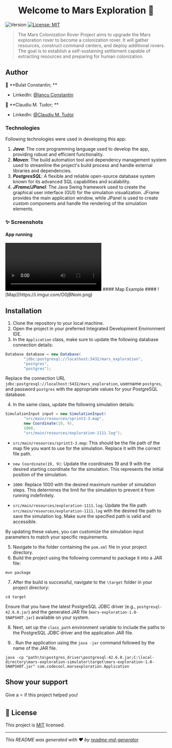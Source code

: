 <h1 align="center">Welcome to Mars Exploration 👋</h1>
<p>
  <img alt="Version" src="https://img.shields.io/badge/version-1.0.0-blue.svg?cacheSeconds=2592000" />
  <a href="#" target="_blank">
    <img alt="License: MIT" src="https://img.shields.io/badge/License-MIT-yellow.svg" />
  </a>
</p>

> The Mars Colonization Rover Project aims to upgrade the Mars exploration rover to become a colonization rover. It will gather resources, construct command centers, and deploy additional rovers. The goal is to establish a self-sustaining settlement capable of extracting resources and preparing for human colonization.

## Author

👤 **Bulat Constantin; **

* LinkedIn: [@Iancu Constantin](https://linkedin.com/in/iancu-constantin-8b1458142)

👤 **Claudiu M. Tudor; **

* LinkedIn: [@Claudiu M. Tudor](https://linkedin.com/in/claudiu-mihai-tudor-9548ba274)

### Technologies ###

Following technologies were used in developing this app:

1. ***Java***: The core programming language used to develop the app, providing robust and efficient functionality.
2. ***Maven***: The build automation tool and dependency management system used to streamline the project's build process and handle external libraries and dependencies.
3. ***PostgresSQL***: A flexible and reliable open-source database system known for its advanced SQL capabilities and scalability.
4. ***JFrame/JPanel***: The Java Swing framework used to create the graphical user interface (GUI) for the simulation visualization. JFrame provides the main application window, while JPanel is used to create custom components and handle the rendering of the simulation elements.



### ✨ Screenshots ###
#### App running ####
<video controls>
  <source src="https://i.imgur.com/GYNV26D.mp4" type="video/mp4">
  Your browser does not support the video tag.
</video>
#### Map Example ####
![Map](https://i.imgur.com/O0jBNom.png)

## Installation
1. Clone the repository to your local machine.
2. Open the project in your preferred Integrated Development Environment IDE.
3. In the `Application` class, make sure to update the following database connection details:

```java
Database database = new Database(
        "jdbc:postgresql://localhost:5432/mars_exploration",
        "postgres",
        "postgres");
```
Replace the connection URL `jdbc:postgresql://localhost:5432/mars_exploration`, username `postgres`, and password `postgres` with the appropriate values for your PostgreSQL database.

4. In the same class, update the following simulation details:


```java
SimulationInput input = new SimulationInput(
        "src/main/resources/sprint3-3.map",
        new Coordinate(19, 9),
        1000,
        "src/main/resources/exploration-1111.log");
```

* `src/main/resources/sprint3-3.map`: This should be the file path of the map file you want to use for the simulation. Replace it with the correct file path.

* `new Coordinate(19, 9)`: Update the coordinates 19 and 9 with the desired starting coordinate for the simulation. This represents the initial position of the simulation.

* `1000`: Replace 1000 with the desired maximum number of simulation steps. This determines the limit for the simulation to prevent it from running indefinitely.

* `src/main/resources/exploration-1111.log`: Update the file path `src/main/resources/exploration-1111.log` with the desired file path to save the simulation log. Make sure the specified path is valid and accessible.

By updating these values, you can customize the simulation input parameters to match your specific requirements.

5. Navigate to the folder containing the `pom.xml` file in your project directory.
6. Build the project using the following command to package it into a JAR file:

```mvn package```

7. After the build is successful, navigate to the `\target` folder in your project directory:

```cd target```

Ensure that you have the latest PostgreSQL JDBC driver (e.g., `postgresql-42.6.0.jar`) and the generated JAR file (`mars-exploration-1.0-SNAPSHOT.jar`) available on your system.

8. Next, set up the `class_path` environment variable to include the paths to the PostgreSQL JDBC driver and the application JAR file.

9. . Run the application using the `java -jar` command followed by the name of the JAR file.

``` 
java -cp "path\to\postgres_driver\postgresql-42.6.0.jar;C:\local-directory\mars-exploration-simulator\target\mars-exploration-1.0-SNAPSHOT.jar" com.codecool.marsexploration.Application
```


## Show your support

Give a ⭐️ if this project helped you!

## 📝 License

This project is [MIT](https://github.com/iancuconstantin/apiWeather/blob/main/LICENSE) licensed.

***
_This README was generated with ❤️ by [readme-md-generator](https://github.com/kefranabg/readme-md-generator)_